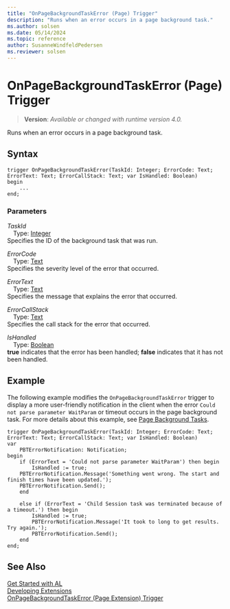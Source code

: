 ```yaml
---
title: "OnPageBackgroundTaskError (Page) Trigger"
description: "Runs when an error occurs in a page background task."
ms.author: solsen
ms.date: 05/14/2024
ms.topic: reference
author: SusanneWindfeldPedersen
ms.reviewer: solsen
---
```

[//]: # (START>DO_NOT_EDIT)
[//]: # (IMPORTANT:Do not edit any of the content between here and the END>DO_NOT_EDIT.)
[//]: # (Any modifications should be made in the .xml files in the ModernDev repo.)

# OnPageBackgroundTaskError (Page) Trigger
> **Version**: _Available or changed with runtime version 4.0._

Runs when an error occurs in a page background task.


## Syntax
```AL
trigger OnPageBackgroundTaskError(TaskId: Integer; ErrorCode: Text; ErrorText: Text; ErrorCallStack: Text; var IsHandled: Boolean)
begin
    ...
end;
```

### Parameters

*TaskId*  
&emsp;Type: [Integer](../../methods-auto/integer/integer-data-type.md)  
Specifies the ID of the background task that was run.  

*ErrorCode*  
&emsp;Type: [Text](../../methods-auto/text/text-data-type.md)  
Specifies the severity level of the error that occurred.  

*ErrorText*  
&emsp;Type: [Text](../../methods-auto/text/text-data-type.md)  
Specifies the message that explains the error that occurred.  

*ErrorCallStack*  
&emsp;Type: [Text](../../methods-auto/text/text-data-type.md)  
Specifies the call stack for the error that occurred.  

*IsHandled*  
&emsp;Type: [Boolean](../../methods-auto/boolean/boolean-data-type.md)  
**true** indicates that the error has been handled; **false** indicates that it has not been handled.  



[//]: # (IMPORTANT: END>DO_NOT_EDIT)

## Example  

The following example modifies the `OnPageBackgroundTaskError` trigger to display a more user-friendly notification in the client when the error `Could not parse parameter WaitParam` or timeout occurs in the page background task. For more details about this example, see [Page Background Tasks](../../devenv-page-background-tasks.md).

```AL
trigger OnPageBackgroundTaskError(TaskId: Integer; ErrorCode: Text; ErrorText: Text; ErrorCallStack: Text; var IsHandled: Boolean)
var
    PBTErrorNotification: Notification;
begin
    if (ErrorText = 'Could not parse parameter WaitParam') then begin
        IsHandled := true;
    PBTErrorNotification.Message('Something went wrong. The start and finish times have been updated.');
    PBTErrorNotification.Send();
    end
    
    else if (ErrorText = 'Child Session task was terminated because of a timeout.') then begin
        IsHandled := true;
        PBTErrorNotification.Message('It took to long to get results. Try again.');
        PBTErrorNotification.Send();
    end
end;
```

## See Also  
[Get Started with AL](../../devenv-get-started.md)  
[Developing Extensions](../../devenv-dev-overview.md)  
[OnPageBackgroundTaskError (Page Extension) Trigger](../pageextension/devenv-onpagebackgroundtaskerror-pageextension-trigger.md)
